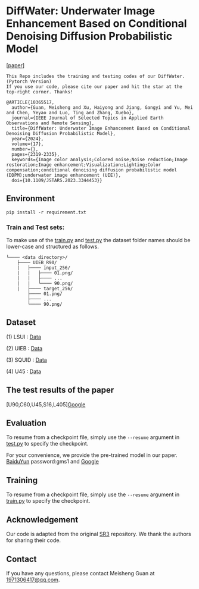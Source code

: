 # DiffWater: Underwater Image Enhancement Based on Conditional Denoising Diffusion Probabilistic Model

[[paper](https://ieeexplore.ieee.org/document/10365517)]

```
This Repo includes the training and testing codes of our DiffWater. (Pytorch Version)
If you use our code, please cite our paper and hit the star at the top-right corner. Thanks!

@ARTICLE{10365517,
  author={Guan, Meisheng and Xu, Haiyong and Jiang, Gangyi and Yu, Mei and Chen, Yeyao and Luo, Ting and Zhang, Xuebo},
  journal={IEEE Journal of Selected Topics in Applied Earth Observations and Remote Sensing}, 
  title={DiffWater: Underwater Image Enhancement Based on Conditional Denoising Diffusion Probabilistic Model}, 
  year={2024},
  volume={17},
  number={},
  pages={2319-2335},
  keywords={Image color analysis;Colored noise;Noise reduction;Image restoration;Image enhancement;Visualization;Lighting;Color compensation;conditional denoising diffusion probabilistic model (DDPM);underwater image enhancement (UIE)},
  doi={10.1109/JSTARS.2023.3344453}}

```

## Environment

```
pip install -r requirement.txt
```

### Train and Test sets:


To make use of the [train.py](train.py) and [test.py](test.py)  the dataset folder names should be lower-case and structured as follows.

```
└──── <data directory>/
    ├──── UIEB_R90/
    |   ├──── input_256/
    |   |   ├──── 01.png/
    |   |   ├──── ...
    |   |   └──── 90.png/
    |   ├──── target_256/
		├──── 01.png/
		├──── ...
		└──── 90.png/
```

## Dataset

(1) LSUI : [Data](https://lintaopeng.github.io/_pages/UIE%20Project%20Page.html) 

(2) UIEB : [Data](https://li-chongyi.github.io/proj_benchmark.html) 

(3) SQUID : [Data](https://csms.haifa.ac.il/profiles/tTreibitz/datasets/ambient_forwardlooking/index.html) 

(4) U45 : [Data](https://github.com/IPNUISTlegal/underwater-test-dataset-U45-/tree/master) 

## The test results of the paper
[U90,C60,U45,S16,L405][Google](https://drive.google.com/drive/folders/19QJ1xAxZ4CPaEHjs96HL2dwPzH49LDdV)
## Evaluation

To resume from a checkpoint file, simply use the `--resume` argument in [test.py](test.py) to specify the checkpoint.

For your convenience, we provide the pre-trained model in our paper. [BaiduYun](https://pan.baidu.com/s/1_woeIfvT6zpUxn-3rItPCg ) password:gms1  and [Google](https://drive.google.com/drive/folders/11T9ao0pmNFv9lVZLcVliNbZ3iJ5F2t7s)

## Training

To resume from a checkpoint file, simply use the `--resume` argument in  [train.py](train.py)  to specify the checkpoint.

## Acknowledgement

Our code is adapted from the original [SR3](https://github.com/Janspiry/Image-Super-Resolution-via-Iterative-Refinement) repository. We thank the authors for sharing their code.

## Contact
If you have any questions, please contact Meisheng Guan at 1971306417@qq.com.
